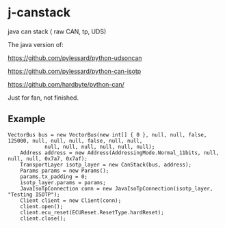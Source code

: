 # j-canstack
java can stack ( raw CAN, tp, UDS)


The java version of:

https://github.com/pylessard/python-udsoncan

https://github.com/pylessard/python-can-isotp

https://github.com/hardbyte/python-can/

Just for fan, not finished.

## Example
    VectorBus bus = new VectorBus(new int[] { 0 }, null, null, false, 125000, null, null, null, false, null, null,
				null, null, null, null, null, null);
		Address address = new Address(AddressingMode.Normal_11bits, null, null, null, 0x7a7, 0x7af);
		TransportLayer isotp_layer = new CanStack(bus, address);
		Params params = new Params();
		params.tx_padding = 0;
		isotp_layer.params = params;
		JavaIsoTpConnection conn = new JavaIsoTpConnection(isotp_layer, "Testing ISOTP");
		Client client = new Client(conn);
		client.open();
		client.ecu_reset(ECUReset.ResetType.hardReset);		
		client.close();
